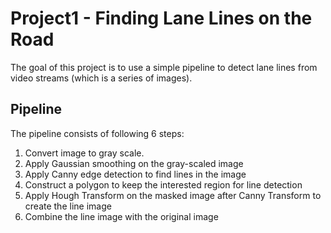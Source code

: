 # Project1 - Finding Lane Lines on the Road
The goal of this project is to use a simple pipeline to detect lane lines from video streams (which is a series of images).

## Pipeline
The pipeline consists of following 6 steps:
1. Convert image to gray scale.
2. Apply Gaussian smoothing on the gray-scaled image
3. Apply Canny edge detection to find lines in the image
4. Construct a polygon to keep the interested region for line detection
5. Apply Hough Transform on the masked image after Canny Transform to create the line image
6. Combine the line image with the original image
